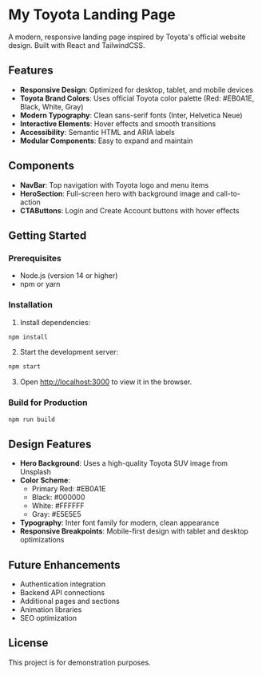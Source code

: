 # My Toyota Landing Page

A modern, responsive landing page inspired by Toyota's official website design. Built with React and TailwindCSS.

## Features

- **Responsive Design**: Optimized for desktop, tablet, and mobile devices
- **Toyota Brand Colors**: Uses official Toyota color palette (Red: #EB0A1E, Black, White, Gray)
- **Modern Typography**: Clean sans-serif fonts (Inter, Helvetica Neue)
- **Interactive Elements**: Hover effects and smooth transitions
- **Accessibility**: Semantic HTML and ARIA labels
- **Modular Components**: Easy to expand and maintain

## Components

- **NavBar**: Top navigation with Toyota logo and menu items
- **HeroSection**: Full-screen hero with background image and call-to-action
- **CTAButtons**: Login and Create Account buttons with hover effects

## Getting Started

### Prerequisites

- Node.js (version 14 or higher)
- npm or yarn

### Installation

1. Install dependencies:
```bash
npm install
```

2. Start the development server:
```bash
npm start
```

3. Open [http://localhost:3000](http://localhost:3000) to view it in the browser.

### Build for Production

```bash
npm run build
```

## Design Features

- **Hero Background**: Uses a high-quality Toyota SUV image from Unsplash
- **Color Scheme**: 
  - Primary Red: #EB0A1E
  - Black: #000000
  - White: #FFFFFF
  - Gray: #E5E5E5
- **Typography**: Inter font family for modern, clean appearance
- **Responsive Breakpoints**: Mobile-first design with tablet and desktop optimizations

## Future Enhancements

- Authentication integration
- Backend API connections
- Additional pages and sections
- Animation libraries
- SEO optimization

## License

This project is for demonstration purposes.
